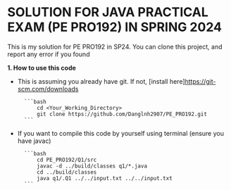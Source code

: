 # SOLUTION FOR JAVA PRACTICAL EXAM (PE PRO192) IN SPRING 2024

This is my solution for PE PRO192 in SP24. You can clone this project, and report any error if you found

**1. How to use this code**

- This is assuming you already have git. If not, [install here]https://git-scm.com/downloads 

        ```bash
            cd <Your_Working_Directory>
            git clone https://github.com/Danglnh2907/PE_PRO192.git
        ```

- If you want to compile this code by yourself using terminal (ensure you have javac)
    
        ```bash
            cd PE_PRO192/Q1/src
            javac -d ../build/classes q1/*.java
            cd ../build/classes
            java q1/.Q1 ../../input.txt ../../input.txt 
        ```
